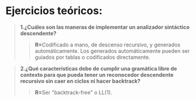# Ejercicios teóricos:
> <b>1.¿Cuáles son las maneras de implementar un analizador sintáctico descendente?</b>
>> <b>R=</b>Codificado a mano, de descenso recursivo, y generados automáticamente. Los generados automáticamente pueden ser guiados por tablas o codificados directamente.

> <b>2.¿Qué características debe de cumplir una gramática libre de contexto para que pueda tener un reconocedor descendente recursivo sin caer en ciclos ni hacer backtrack?</b>
>> <b>R=</b>Ser "backtrack-free" o LL(1).
